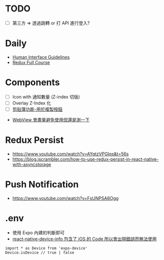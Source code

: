 # TODO

- [ ] 第三方 => 透過跳轉 or 打 API 進行登入?

# Daily
- [Human Interface Guidelines](https://www.notion.so/rocmark/Human-Interface-Guidelines-7ee13332d0fa4ef0898dbf40a9f0f533)
- [Redux Full Course](https://www.youtube.com/watch?v=zrs7u6bdbUw&t=1s)


# Components
- [ ] Icon with 通知數量 (Z-index 切版)
- [ ] Overlay Z-Index 化
- [ ] [剪貼簿功能-用於複製按鈕](https://www.npmjs.com/package/@react-native-clipboard/clipboard)
- [WebView 會盡量避免使用但還是測一下](https://iter01.com/444851.html)


# Redux Persist
- https://www.youtube.com/watch?v=AYqtzVPGIqs&t=56s
- https://blog.jscrambler.com/how-to-use-redux-persist-in-react-native-with-asyncstorage


# Push Notification
- https://www.youtube.com/watch?v=FsUNPSA6Ogg

# .env
- 使用 Expo 內建的判斷即可
- [react-native-device-info 包含了 iOS 的 Code 所以會出現錯誤而無法使用](https://stackoverflow.com/questions/67110388/invariant-violation-native-module-cannot-be-null-error-only-showing-up-on-ios)
```
import * as Device from 'expo-device'
Device.isDevice // true | false
```
